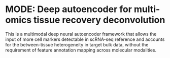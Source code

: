 # MODE: Deep autoencoder for multi-omics tissue recovery deconvolution

This is a multimodal deep neural autoencoder framework that allows the input of more cell markers detectable in scRNA-seq reference and accounts for the between-tissue heterogeneity in target bulk data, without the requirement of feature annotation mapping across molecular modalities.
